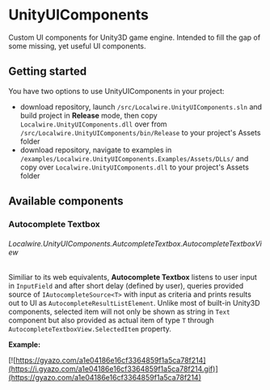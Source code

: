 # UnityUIComponents
Custom UI components for Unity3D game engine. Intended to fill the gap of some missing, yet useful UI components.

## Getting started

You have two options to use UnityUIComponents in your project:
* download repository, launch `/src/Localwire.UnityUIComponents.sln` and build project in **Release** mode, then copy `Localwire.UnityUIComponents.dll` over from `/src/Localwire.UnityUIComponents/bin/Release` to your project's Assets folder
* download repository, navigate to examples in `/examples/Localwire.UnityUIComponents.Examples/Assets/DLLs/` and copy over `Localwire.UnityUIComponents.dll` to your project's Assets folder

## Available components

### Autocomplete Textbox
###### Localwire.UnityUIComponents.AutcompleteTextbox.AutocompleteTextboxView<T>

Similiar to its web equivalents, **Autocomplete Textbox** listens to user input in `InputField` and after short delay (defined by user), queries provided source of `IAutocompleteSource<T>` with input as criteria and prints results out to UI as `AutocompleteResultListElement`.
Unlike most of built-in Unity3D components, selected item will not only be shown as string in `Text` component but also provided as actual item of type `T` through `AutocompleteTextboxView.SelectedItem` property.

**Example:**

[![https://gyazo.com/a1e04186e16cf3364859f1a5ca78f214](https://i.gyazo.com/a1e04186e16cf3364859f1a5ca78f214.gif)](https://gyazo.com/a1e04186e16cf3364859f1a5ca78f214)

